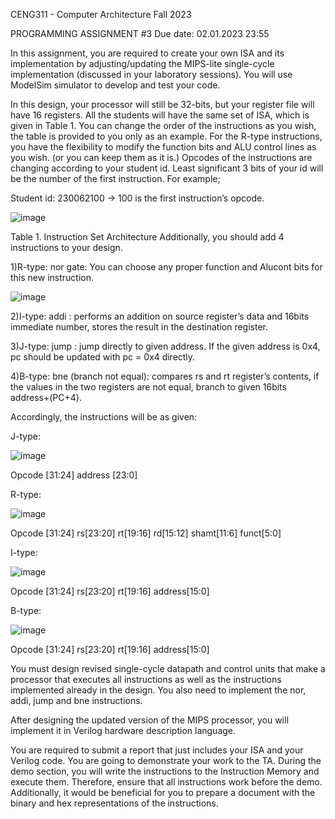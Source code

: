 CENG311 - Computer Architecture Fall 2023

PROGRAMMING ASSIGNMENT #3 Due date: 02.01.2023 23:55

In this assignment, you are required to create your own ISA and its implementation by adjusting/updating the MIPS-lite single-cycle implementation (discussed in your laboratory sessions). You will use ModelSim simulator to develop and test your code.

In this design, your processor will still be 32-bits, but your register file will have 16 registers. All the students will have the same set of ISA, which is given in Table 1. You can change the order of the instructions as you wish, the table is provided to you only as an example. For the R-type instructions, you have the flexibility to modify the function bits and ALU control lines as you wish. (or you can keep them as it is.) Opcodes of the instructions are changing according to your student id. Least significant 3 bits of your id will be the number of the first instruction. For example;

Student id: 230062100 -> 100 is the first instruction’s opcode.

![image](https://github.com/Landom3562/Single-cycle_MIPS_implementation/assets/94404225/d2bf343f-a2ee-4e1c-97a3-752794f940d6)

Table 1. Instruction Set Architecture
Additionally, you should add 4 instructions to your design.

1)R-type: nor gate: You can choose any proper function and Alucont bits for this new
instruction.

![image](https://github.com/Landom3562/Single-cycle_MIPS_implementation/assets/94404225/ed50f07d-2676-469f-9f1a-270858d138e1)


2)I-type: addi : performs an addition on source register’s data and 16bits immediate
number, stores the result in the destination register.

3)J-type: jump : jump directly to given address. If the given address is 0x4, pc
should be updated with pc = 0x4 directly.

4)B-type: bne (branch not equal): compares rs and rt register’s contents, if the values
in the two registers are not equal, branch to given 16bits address+(PC+4).

Accordingly, the instructions will be as given:

J-type:

![image](https://github.com/Landom3562/Single-cycle_MIPS_implementation/assets/94404225/edebe063-5e5c-48f7-8923-1f8cc93cd1e2)

Opcode [31:24] address [23:0]

R-type:

![image](https://github.com/Landom3562/Single-cycle_MIPS_implementation/assets/94404225/dfbb9c1b-31b5-4473-b590-158a062ad062)

Opcode [31:24] rs[23:20] rt[19:16] rd[15:12] shamt[11:6] funct[5:0]

I-type:

![image](https://github.com/Landom3562/Single-cycle_MIPS_implementation/assets/94404225/e6d00c78-0c3f-45aa-8537-f696b5f6d5a3)

Opcode [31:24] rs[23:20] rt[19:16] address[15:0]

B-type:

![image](https://github.com/Landom3562/Single-cycle_MIPS_implementation/assets/94404225/916140cf-6ef6-4e96-b8f4-5b36107492bc)

Opcode [31:24] rs[23:20] rt[19:16] address[15:0]

You must design revised single-cycle datapath and control units that make a processor that executes all instructions as well as the instructions implemented already in the design. You also need to implement the nor, addi, jump and bne instructions.

After designing the updated version of the MIPS processor, you will implement it in Verilog hardware description language.

You are required to submit a report that just includes your ISA and your Verilog code. You are going to demonstrate your work to the TA. During the demo section, you will write the instructions to the Instruction Memory and execute them. Therefore, ensure that all instructions work before the demo. Additionally, it would be beneficial for you to prepare a document with the binary and hex representations of the instructions.
